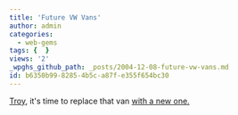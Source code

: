 ```yaml
---
title: 'Future VW Vans'
author: admin
categories:
  - web-gems
tags: {  }
views: '2'
_wpghs_github_path: _posts/2004-12-08-future-vw-vans.md
id: b6350b99-8285-4b5c-a87f-e355f654bc30
---
```

<p><a href="http://www.20six.co.uk/troyshantz">Troy</a>, it's time to replace that van <a href="http://www.jalopnik.com/cars/concept-cars/index.php#camping-out-in-the-future-verdiers-westfalia-concept-027083">with a new one.</a></p>
